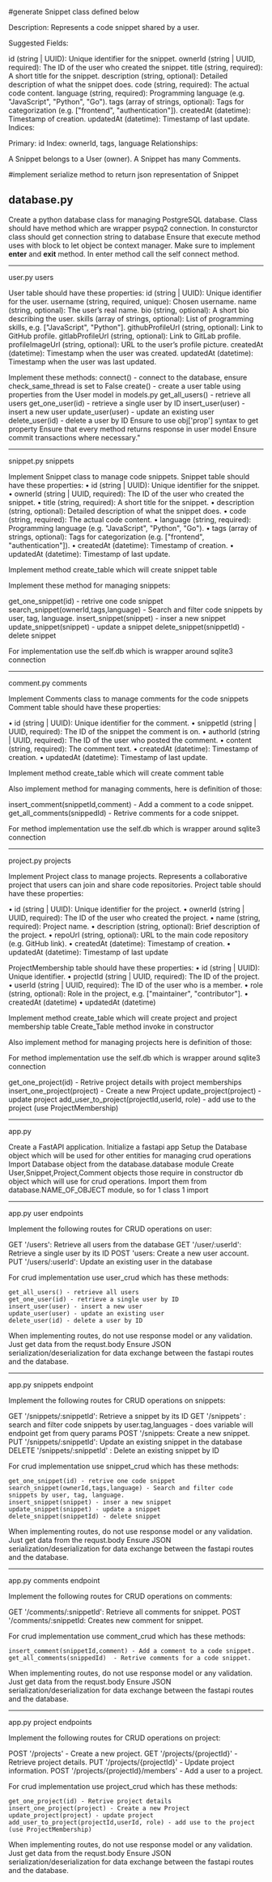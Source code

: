 #generate Snippet class defined below

Description: Represents a code snippet shared by a user.

Suggested Fields:

id (string | UUID): Unique identifier for the snippet.
ownerId (string | UUID, required): The ID of the user who created the snippet.
title (string, required): A short title for the snippet.
description (string, optional): Detailed description of what the snippet does.
code (string, required): The actual code content.
language (string, required): Programming language (e.g. "JavaScript", "Python", "Go").
tags (array of strings, optional): Tags for categorization (e.g. ["frontend", "authentication"]).
createdAt (datetime): Timestamp of creation.
updatedAt (datetime): Timestamp of last update.
Indices:

Primary: id
Index: ownerId, tags, language
Relationships:

A Snippet belongs to a User (owner).
A Snippet has many Comments.

#implement serialize method to return json representation of Snippet

database.py 
-----------
Create a python database class for managing PostgreSQL database.
Class should have method which are wrapper psypq2 connection.
In consturctor class should get connection string to database
Ensure that execute method uses with block to let object be context manager.
Make sure to implement __enter__ and __exit__ method. In enter method call the self connect method.

---------
user.py users

User table should have these properties: id (string | UUID): Unique identifier for the user.
username (string, required, unique): Chosen username.
name (string, optional): The user’s real name.
bio (string, optional): A short bio describing the user.
skills (array of strings, optional): List of programming skills, e.g. ["JavaScript", "Python"].
githubProfileUrl (string, optional): Link to GitHub profile.
gitlabProfileUrl (string, optional): Link to GitLab profile.
profileImageUrl (string, optional): URL to the user’s profile picture.
createdAt (datetime): Timestamp when the user was created.
updatedAt (datetime): Timestamp when the user was last updated.

Implement these methods:
connect() - connect to the database, ensure check_same_thread is set to False
create() - create a user table using properties from the User model in models.py
get_all_users() - retrieve all users
get_one_user(id) - retrieve a single user by ID
insert_user(user) - insert a new user
update_user(user) - update an existing user
delete_user(id) - delete a user by ID
Ensure to use obj['prop'] syntax to get property
Ensure that every method returns response in user model
Ensure commit transactions where necessary."

-------
snippet.py snippets

Implement Snippet class to manage code snippets. 
Snippet table should have these properties:
•	id (string | UUID): Unique identifier for the snippet.
•	ownerId (string | UUID, required): The ID of the user who created the snippet.
•	title (string, required): A short title for the snippet.
•	description (string, optional): Detailed description of what the snippet does.
•	code (string, required): The actual code content.
•	language (string, required): Programming language (e.g. "JavaScript", "Python", "Go").
•	tags (array of strings, optional): Tags for categorization (e.g. ["frontend", "authentication"]).
•	createdAt (datetime): Timestamp of creation.
•	updatedAt (datetime): Timestamp of last update.

Implement method create_table which will create snippet table

Implement these method for managing snippets:

get_one_snippet(id) - retrive one code snippet
search_snippet(ownerId,tags,language) - Search and filter code snippets by user, tag, language.
insert_snippet(snippet) - inser a new snippet
update_snippet(snippet) - update a snippet
delete_snippet(snippetId) - delete snippet

For implementation use the self.db which is wrapper around sqlite3 connection

----------------------

comment.py comments

Implement Comments class to manage comments for the code snippets
Comment table should have these properties:

•	id (string | UUID): Unique identifier for the comment.
•	snippetId (string | UUID, required): The ID of the snippet the comment is on.
•	authorId (string | UUID, required): The ID of the user who posted the comment.
•	content (string, required): The comment text.
•	createdAt (datetime): Timestamp of creation.
•	updatedAt (datetime): Timestamp of last update.

Implement method create_table which will create comment table

Also implement method for managing comments, here is definition of those:

insert_comment(snippetId,comment) - Add a comment to a code snippet.
get_all_comments(snippedId)  - Retrive comments for a code snippet.

For method implementation use the self.db which is wrapper around sqlite3 connection


----------------------

project.py  projects

Implement Project class to manage projects.
Represents a collaborative project that users can join and share code repositories.
Project table should have these properties:

•	id (string | UUID): Unique identifier for the project.
•	ownerId (string | UUID, required): The ID of the user who created the project.
•	name (string, required): Project name.
•	description (string, optional): Brief description of the project.
•	repoUrl (string, optional): URL to the main code repository (e.g. GitHub link).
•	createdAt (datetime): Timestamp of creation.
•	updatedAt (datetime): Timestamp of last update

ProjectMembership table should have these properties:
•	id (string | UUID): Unique identifier.
•	projectId (string | UUID, required): The ID of the project.
•	userId (string | UUID, required): The ID of the user who is a member.
•	role (string, optional): Role in the project, e.g. ["maintainer", "contributor"].
•	createdAt (datetime)
•	updatedAt (datetime)

Implement method create_table which will create project  and project membership table 
Create_Table method invoke in constructor

Also implement method for managing projects here is definition of those:

For method implementation use the self.db which is wrapper around sqlite3 connection

get_one_project(id) - Retrive project details with project memberships
insert_one_project(project) - Create a new Project
update_project(project) - update project
add_user_to_project(projectId,userId, role) - add use to the project (use ProjectMembership)

---------------------------------------------------
app.py 

Create a FastAPI application. 
Initialize a fastapi app 
Setup the Database object which will be used for other entities for managing crud operations
Import Database object from the database.database module
Create User,Snippet,Project,Comment objects those require in constructor db object which will use for crud operations.
Import them from database.NAME_OF_OBJECT module, so for 1 class 1 import

---------------------------------------------------

app.py  user endpoints

Implement the following routes for CRUD operations on user:

GET '/users': Retrieve all users from the database 
GET '/user/:userId': Retrieve a single user by its ID 
POST 'users: Create a new user account.
PUT '/users/:userId': Update an existing user in the database 

For crud implementation use user_crud which has these methods:

    get_all_users() - retrieve all users
    get_one_user(id) - retrieve a single user by ID
    insert_user(user) - insert a new user
    update_user(user) - update an existing user
    delete_user(id) - delete a user by ID

When implementing routes, do not use response model or any validation. Just get data from the requst.body
Ensure JSON serialization/deserialization for data exchange between the fastapi routes and the database.

---------------------------------------------------

app.py  snippets endpoint

Implement the following routes for CRUD operations on snippets:

GET '/snippets/:snippetId': Retrieve a snippet by its ID 
GET '/snippets' : search and filter code snippets by user.tag,languages - does variable will endpoint get from query params
POST '/snippets: Create a new snippet.
PUT '/snippets/:snippetId': Update an existing snippet in the database 
DELETE '/snippets/:snippetId' : Delete an existing snippet by ID

For crud implementation use snippet_crud which has these methods:

    get_one_snippet(id) - retrive one code snippet
    search_snippet(ownerId,tags,language) - Search and filter code snippets by user, tag, language.
    insert_snippet(snippet) - inser a new snippet
    update_snippet(snippet) - update a snippet
    delete_snippet(snippetId) - delete snippet

When implementing routes, do not use response model or any validation. Just get data from the requst.body
Ensure JSON serialization/deserialization for data exchange between the fastapi routes and the database.

-----------------------------------------------

app.py comments endpoint


Implement the following routes for CRUD operations on comments:

GET '/comments/:snippetId': Retrieve all comments for snippet.
POST '/comments/:snippetId: Creates new comment for snippet.

For crud implementation use comment_crud which has these methods:

    insert_comment(snippetId,comment) - Add a comment to a code snippet.
    get_all_comments(snippedId)  - Retrive comments for a code snippet.

When implementing routes, do not use response model or any validation. Just get data from the requst.body
Ensure JSON serialization/deserialization for data exchange between the fastapi routes and the database.


----------------------------------------------------

app.py project endpoints

Implement the following routes for CRUD operations on project:

POST '/projects' - Create a new project.
GET '/projects/{projectId}' - Retrieve project details.
PUT '/projects/{projectId}' - Update project information.
POST '/projects/{projectId}/members' - Add a user to a project.

For crud implementation use project_crud which has these methods:

    get_one_project(id) - Retrive project details
    insert_one_project(project) - Create a new Project
    update_project(project) - update project
    add_user_to_project(projectId,userId, role) - add use to the project (use ProjectMembership)

When implementing routes, do not use response model or any validation. Just get data from the requst.body
Ensure JSON serialization/deserialization for data exchange between the fastapi routes and the database.





